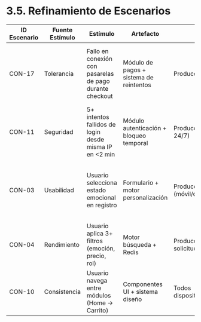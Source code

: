 # 3.5. Refinamiento de Escenarios

| ID Escenario | Fuente Estímulo | Estímulo                                           | Artefacto                         | Entorno                 | Respuesta                                                    | Medida de Respuesta                                              | Comentario                  |
|--------------|-----------------|---------------------------------------------------|----------------------------------|-------------------------|--------------------------------------------------------------|-----------------------------------------------------------------|-----------------------------|
| CON-17       | Tolerancia      | Fallo en conexión con pasarelas de pago durante checkout | Módulo de pagos + sistema de reintentos | Producción (tráfico alto) | 1. Reintentar transacción 2 veces<br>2. Notificar usuario<br>3. Registrar incidente | 1. 100% reintentos en <30s<br>2. 0% pérdida transacciones<br>3. Alertas en <1 min | Implementar Circuit Breaker  |
| CON-11       | Seguridad       | 5+ intentos fallidos de login desde misma IP en <2 min | Módulo autenticación + bloqueo temporal | Producción (accesos 24/7) | 1. Bloquear IP 15 min<br>2. Alertar equipo<br>3. Registrar logs | 1. 100% IPs bloqueadas<br>2. Alertas <30s<br>3. 0 falsos positivos           | Añadir CAPTCHA tras 3er intento |
| CON-03       | Usabilidad      | Usuario selecciona estado emocional en registro   | Formulario + motor personalización | Producción (móvil/desktop) | 1. Adaptar UI<br>2. Guardar preferencia<br>3. Ofrecer tutorial | 1. Registro <2 min (95%)<br>2. 80% completan selección<br>3. UI adaptada <500ms | Selección opcional/editable  |
| CON-04       | Rendimiento     | Usuario aplica 3+ filtros (emoción, precio, rol) | Motor búsqueda + Redis           | Producción (1k+ solicitudes/min) | 1. Resultados <1.5s<br>2. Priorizar relevancia<br>3. Cachear consultas | 1. 95% en <1.5s<br>2. Precisión >90%<br>3. Hit rate >80%                    | Ranking híbrido (emocional+ventas) |
| CON-10       | Consistencia    | Usuario navega entre módulos (Home → Carrito)     | Componentes UI + sistema diseño  | Todos dispositivos/navegadores | 1. Mantener colores/tipografía<br>2. Transiciones fluidas<br>3. Responsive | 1. 100% coherencia visual<br>2. Carga <1s<br>3. 0 errores accesibilidad      | Usar variables CSS           |

